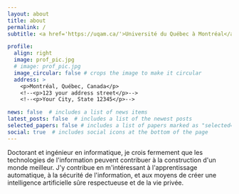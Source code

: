 ```yaml
---
layout: about
title: about
permalink: /
subtitle: <a href='https://uqam.ca/'>Université du Québec à Montréal</a>

profile:
  align: right
  image: prof_pic.jpg
  # image: prof_pic.jpg
  image_circular: false # crops the image to make it circular
  address: >
    <p>Montréal, Québec, Canada</p>
    <!--<p>123 your address street</p>-->
    <!--<p>Your City, State 12345</p>-->

news: false  # includes a list of news items
latest_posts: false  # includes a list of the newest posts
selected_papers: false # includes a list of papers marked as "selected={true}"
social: true  # includes social icons at the bottom of the page
---
```


Doctorant et ingénieur en informatique, je crois fermement que les technologies de l'information peuvent contribuer à la construction d'un monde meilleur. J'y contribue en m'intéressant à l'apprentissage automatique, à la sécurité de l'information, et aux moyens de créer une intelligence artificielle sûre respectueuse et de la vie privée.
